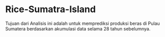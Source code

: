 # Rice-Sumatra-Island
Tujuan dari Analisis ini adalah untuk memprediksi produksi beras di Pulau Sumatera berdasarkan akumulasi data selama 28 tahun sebelumnya.
